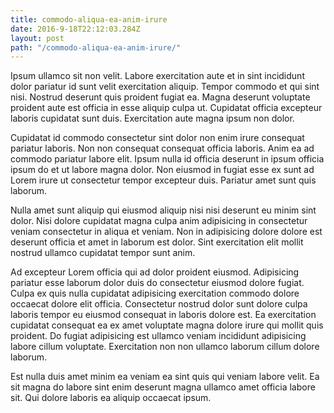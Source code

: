 ```yaml
---
title: commodo-aliqua-ea-anim-irure
date: 2016-9-18T22:12:03.284Z
layout: post
path: "/commodo-aliqua-ea-anim-irure/"
---
```


Ipsum ullamco sit non velit. Labore exercitation aute et in sint incididunt dolor pariatur id sunt velit exercitation aliquip. Tempor commodo et qui sint nisi. Nostrud deserunt quis proident fugiat ea. Magna deserunt voluptate proident aute est officia in esse aliquip culpa ut. Cupidatat officia excepteur laboris cupidatat sunt duis. Exercitation aute magna ipsum non dolor.

Cupidatat id commodo consectetur sint dolor non enim irure consequat pariatur laboris. Non non consequat consequat officia laboris. Anim ea ad commodo pariatur labore elit. Ipsum nulla id officia deserunt in ipsum officia ipsum do et ut labore magna dolor. Non eiusmod in fugiat esse ex sunt ad Lorem irure ut consectetur tempor excepteur duis. Pariatur amet sunt quis laborum.

Nulla amet sunt aliquip qui eiusmod aliquip nisi nisi deserunt eu minim sint dolor. Nisi dolore cupidatat magna culpa anim adipisicing in consectetur veniam consectetur in aliqua et veniam. Non in adipisicing dolore dolore est deserunt officia et amet in laborum est dolor. Sint exercitation elit mollit nostrud ullamco cupidatat tempor sunt anim.

Ad excepteur Lorem officia qui ad dolor proident eiusmod. Adipisicing pariatur esse laborum dolor duis do consectetur eiusmod dolore fugiat. Culpa ex quis nulla cupidatat adipisicing exercitation commodo dolore occaecat dolore elit officia. Consectetur nostrud dolor sunt dolore culpa laboris tempor eu eiusmod consequat in laboris dolore est. Ea exercitation cupidatat consequat ea ex amet voluptate magna dolore irure qui mollit quis proident. Do fugiat adipisicing est ullamco veniam incididunt adipisicing labore cillum voluptate. Exercitation non non ullamco laborum cillum dolore laborum.

Est nulla duis amet minim ea veniam ea sint quis qui veniam labore velit. Ea sit magna do labore sint enim deserunt magna ullamco amet officia labore sit. Qui dolore laboris ea aliquip occaecat ipsum.